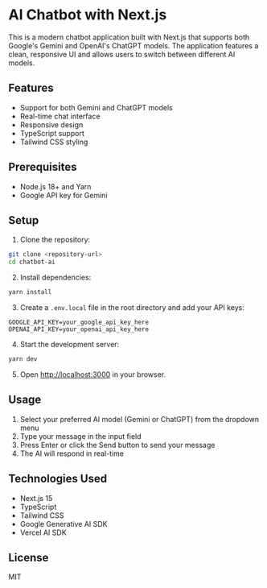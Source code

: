 # AI Chatbot with Next.js

This is a modern chatbot application built with Next.js that supports both Google's Gemini and OpenAI's ChatGPT models. The application features a clean, responsive UI and allows users to switch between different AI models.

## Features

- Support for both Gemini and ChatGPT models
- Real-time chat interface
- Responsive design
- TypeScript support
- Tailwind CSS styling

## Prerequisites

- Node.js 18+ and Yarn
- Google API key for Gemini

## Setup

1. Clone the repository:

```bash
git clone <repository-url>
cd chatbot-ai
```

2. Install dependencies:

```bash
yarn install
```

3. Create a `.env.local` file in the root directory and add your API keys:

```
GOOGLE_API_KEY=your_google_api_key_here
OPENAI_API_KEY=your_openai_api_key_here
```

4. Start the development server:

```bash
yarn dev
```

5. Open [http://localhost:3000](http://localhost:3000) in your browser.

## Usage

1. Select your preferred AI model (Gemini or ChatGPT) from the dropdown menu
2. Type your message in the input field
3. Press Enter or click the Send button to send your message
4. The AI will respond in real-time

## Technologies Used

- Next.js 15
- TypeScript
- Tailwind CSS
- Google Generative AI SDK
- Vercel AI SDK

## License

MIT
